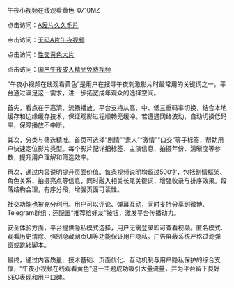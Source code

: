 午夜小视频在线观看黄色-0710MZ

点击访问：<a href="https://heiliaoxwd5i8.pages.dev">A爰片久久毛片</a>

点击访问：<a href="https://heiliaoow5kzm.pages.dev">无码A片午夜视频</a>

点击访问：<a href="https://heiliaowzu4ur.pages.dev">性交黄色大片</a>

点击访问：<a href="https://heiliaoxqkkct.pages.dev">国产午夜成人精品免费视频</a>

“午夜小视频在线观看黄色”是用户在搜寻午夜刺激影片时最常用的关键词之一。平台通过满足这一需求，进一步拓宽成年观众的选择空间。

首先，看点在于高清、流畅播放。平台支持从高、中、低三重码率切换，结合本地缓存和边缘缓存技术，保证观影过程顺畅无缓冲。若遭遇网络波动，自动切换低码率，保障播放不中断。

其次，分类与筛选精准。首页可选择“剧情”“素人”“激情”“口交”等子标签，帮助用户快速定位影片类型。每个影片配详细标签、主演信息、拍摄年份、清晰度等参数，提升用户理解和筛选效率。

再次，通过内容说明提升页面价值。每条视频说明均超过500字，包括剧情框架、角色关系、拍摄亮点等信息，同时融入相关长尾关键词，增强收录与排序效果。段落结构合理，有序分段，增强页面可读性。

社交功能也被充分利用。用户可以评论、弹幕互动，同时支持分享到微博、Telegram群组；还配置“推荐给好友”按钮，激发平台传播动力。

安全体验方面，平台提供隐私模式选择，用户无需登录即可查看视频。匿名模式、观看历史清除、强制隐藏网页UI等功能保证用户隐私。广告屏蔽系统严格过滤弹窗或跳转脚本。

最终，通过内容质量、技术基础、页面优化、互动机制与用户隐私保护的综合支撑，“午夜小视频在线观看黄色”这一主题成功吸引大量流量，并为平台留下良好SEO表现和用户口碑。

<span style="display:none;">[Canonical link]( https://github.com/uhh295345/ribennn7608)</span>
